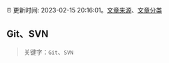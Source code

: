 :alarm_clock: 更新时间: 2023-02-15 20:16:01。[文章来源](/README.md)、[文章分类](/TAGS.md)

## Git、SVN


> 关键字：`Git`、`SVN`




